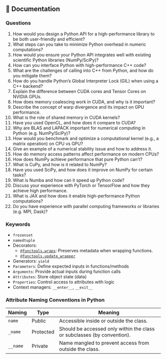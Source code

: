 ## 📘 Documentation

### Questions

1. How would you design a Python API for a high-performance library to be both user-friendly and efficient?
2. What steps can you take to minimize Python overhead in numeric computations?
3. How would you ensure your Python API integrates well with existing scientific Python libraries (NumPy/SciPy)?
4. How can you interface Python with high-performance C++ code?
5. What are the challenges of calling into C++ from Python, and how do you mitigate them?
6. How do you handle Python’s Global Interpreter Lock (GIL) when using a C++ backend?
7. Explain the difference between CUDA cores and Tensor Cores on NVIDIA GPUs.
8. How does memory coalescing work in CUDA, and why is it important?
9. Describe the concept of warp divergence and its impact on GPU performance.
10. What is the role of shared memory in CUDA kernels?
11. Have you used OpenCL, and how does it compare to CUDA?
12. Why are BLAS and LAPACK important for numerical computing in Python (e.g. NumPy/SciPy)?
13. How would you benchmark and optimize a computational kernel (e.g., a matrix operation) on CPU vs GPU?
14. Give an example of a numerical stability issue and how to address it.
15. How do memory access patterns affect performance on modern CPUs?
16. How does NumPy achieve performance that pure Python can’t?
17. What is CuPy, and how is it related to NumPy?
18. Have you used SciPy, and how does it improve on NumPy for certain tasks?
19. What is Numba and how can it speed up Python code?
20. Discuss your experience with PyTorch or TensorFlow and how they achieve high performance.
21. What is JAX and how does it enable high-performance Python computations?
22. Do you have experience with parallel computing frameworks or libraries (e.g. MPI, Dask)?

### Keywords

- `frozenset`
- `namedtuple`
- Decorators:
  - [`@functools.wraps`](https://docs.python.org/3/library/functools.html#functools.wraps): Preserves metadata when wrapping functions.
  - [`@functools.update_wrapper`](https://docs.python.org/3/library/functools.html#functools.update_wrapper)
- Generators: `yield`
- `Parameters`: Define expected inputs in functions/methods
- `Arguments`: Provide actual inputs during function calls
- `Attributes`: Store object state (data)
- `Properties`: Control access to attributes with logic
- Context managers: `__enter__`, `__exit__`

### Attribute Naming Conventions in Python

| Naming   | Type      | Meaning                                                                 |
| -------- | --------- | ----------------------------------------------------------------------- |
| `name`   | Public    | Accessible inside or outside the class.                                 |
| `_name`  | Protected | Should be accessed only within the class or subclasses (by convention). |
| `__name` | Private   | Name mangled to prevent access from outside the class.                  |
